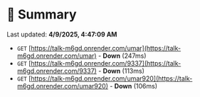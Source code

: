 # 📖 Summary
Last updated: **4/9/2025, 4:47:09 AM**

- `GET` [https://talk-m6gd.onrender.com/umar](https://talk-m6gd.onrender.com/umar) - **Down** (247ms)
- `GET` [https://talk-m6gd.onrender.com/9337](https://talk-m6gd.onrender.com/9337) - **Down** (113ms)
- `GET` [https://talk-m6gd.onrender.com/umar920](https://talk-m6gd.onrender.com/umar920) - **Down** (106ms)
